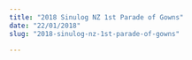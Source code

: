 ```yaml
---
title: "2018 Sinulog NZ 1st Parade of Gowns"
date: "22/01/2018"
slug: "2018-sinulog-nz-1st-parade-of-gowns"

---
```


<span data-mce-type="bookmark" style="display: inline-block; width: 0px; overflow: hidden; line-height: 0;" class="mce\_SELRES\_start">﻿</span>